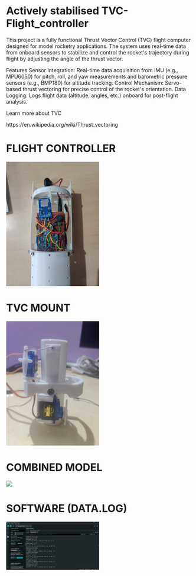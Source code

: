 # Actively stabilised TVC-Flight_controller


This project is a fully functional Thrust Vector Control (TVC) flight computer designed for model rocketry applications. The system uses real-time data from onboard sensors to stabilize and control the rocket's trajectory during flight by adjusting the angle of the thrust vector.

Features
Sensor Integration: Real-time data acquisition from IMU (e.g., MPU6050) for pitch, roll, and yaw measurements and barometric pressure sensors (e.g., BMP180) for altitude tracking.
Control Mechanism: Servo-based thrust vectoring for precise control of the rocket's orientation.
Data Logging: Logs flight data (altitude, angles, etc.) onboard for post-flight analysis.

Learn more about TVC 
<p>
 https://en.wikipedia.org/wiki/Thrust_vectoring
<p>

# FLIGHT CONTROLLER
<p>
  <img width=50% src="IMAGES/IMG_20241130_122446.jpg" >
</p>

# TVC MOUNT
<p>
  <img width=50% src="IMAGES/IMG_20240802_182545.jpg" >
</p>

# COMBINED MODEL 
<p>
  <img width=50% src="IMAGES/IMG_20241130_122523.jpg" >
</p>

# SOFTWARE (DATA.LOG)
<p>
  <img width=50% src="IMAGES/Screenshot 2024-10-07 212458.png" >
</p>


